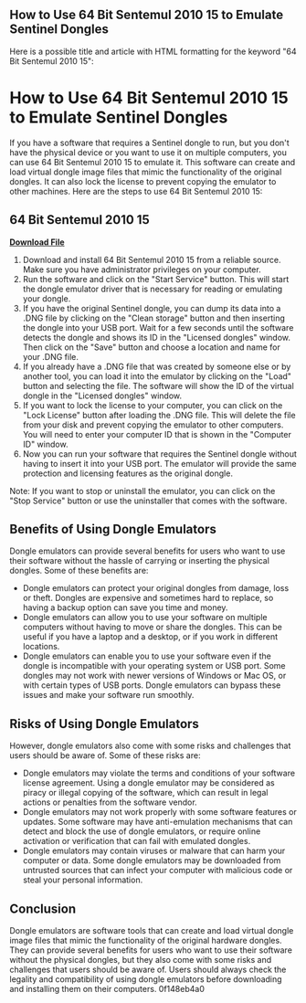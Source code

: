 ## How to Use 64 Bit Sentemul 2010 15 to Emulate Sentinel Dongles

  Here is a possible title and article with HTML formatting for the keyword "64 Bit Sentemul 2010 15":  
# How to Use 64 Bit Sentemul 2010 15 to Emulate Sentinel Dongles
 
If you have a software that requires a Sentinel dongle to run, but you don't have the physical device or you want to use it on multiple computers, you can use 64 Bit Sentemul 2010 15 to emulate it. This software can create and load virtual dongle image files that mimic the functionality of the original dongles. It can also lock the license to prevent copying the emulator to other machines. Here are the steps to use 64 Bit Sentemul 2010 15:
 
## 64 Bit Sentemul 2010 15


[**Download File**](https://www.google.com/url?q=https%3A%2F%2Ftinurll.com%2F2tL7xC&sa=D&sntz=1&usg=AOvVaw3ixnRDtdHE69GvwlsdGdcm)

 
1. Download and install 64 Bit Sentemul 2010 15 from a reliable source. Make sure you have administrator privileges on your computer.
2. Run the software and click on the "Start Service" button. This will start the dongle emulator driver that is necessary for reading or emulating your dongle.
3. If you have the original Sentinel dongle, you can dump its data into a .DNG file by clicking on the "Clean storage" button and then inserting the dongle into your USB port. Wait for a few seconds until the software detects the dongle and shows its ID in the "Licensed dongles" window. Then click on the "Save" button and choose a location and name for your .DNG file.
4. If you already have a .DNG file that was created by someone else or by another tool, you can load it into the emulator by clicking on the "Load" button and selecting the file. The software will show the ID of the virtual dongle in the "Licensed dongles" window.
5. If you want to lock the license to your computer, you can click on the "Lock License" button after loading the .DNG file. This will delete the file from your disk and prevent copying the emulator to other computers. You will need to enter your computer ID that is shown in the "Computer ID" window.
6. Now you can run your software that requires the Sentinel dongle without having to insert it into your USB port. The emulator will provide the same protection and licensing features as the original dongle.

Note: If you want to stop or uninstall the emulator, you can click on the "Stop Service" button or use the uninstaller that comes with the software.
  
## Benefits of Using Dongle Emulators
 
Dongle emulators can provide several benefits for users who want to use their software without the hassle of carrying or inserting the physical dongles. Some of these benefits are:

- Dongle emulators can protect your original dongles from damage, loss or theft. Dongles are expensive and sometimes hard to replace, so having a backup option can save you time and money.
- Dongle emulators can allow you to use your software on multiple computers without having to move or share the dongles. This can be useful if you have a laptop and a desktop, or if you work in different locations.
- Dongle emulators can enable you to use your software even if the dongle is incompatible with your operating system or USB port. Some dongles may not work with newer versions of Windows or Mac OS, or with certain types of USB ports. Dongle emulators can bypass these issues and make your software run smoothly.

## Risks of Using Dongle Emulators
 
However, dongle emulators also come with some risks and challenges that users should be aware of. Some of these risks are:

- Dongle emulators may violate the terms and conditions of your software license agreement. Using a dongle emulator may be considered as piracy or illegal copying of the software, which can result in legal actions or penalties from the software vendor.
- Dongle emulators may not work properly with some software features or updates. Some software may have anti-emulation mechanisms that can detect and block the use of dongle emulators, or require online activation or verification that can fail with emulated dongles.
- Dongle emulators may contain viruses or malware that can harm your computer or data. Some dongle emulators may be downloaded from untrusted sources that can infect your computer with malicious code or steal your personal information.

## Conclusion
 
Dongle emulators are software tools that can create and load virtual dongle image files that mimic the functionality of the original hardware dongles. They can provide several benefits for users who want to use their software without the physical dongles, but they also come with some risks and challenges that users should be aware of. Users should always check the legality and compatibility of using dongle emulators before downloading and installing them on their computers.
 0f148eb4a0
